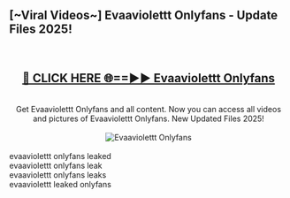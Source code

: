 <h2>[~Viral Videos~] Evaaviolettt Onlyfans - Update Files 2025!</h2>
<br>
<div align="center">
<h2><a href="https://betterlinks.top/A2PfLJ" rel="nofollow">🔴 CLICK HERE 🌐==►► Evaaviolettt Onlyfans</a></h2>
<br>
Get Evaaviolettt Onlyfans and all content. Now you can access all videos and pictures of Evaaviolettt Onlyfans. New Updated Files 2025!
<br>
<br>
<a href="https://betterlinks.top/A2PfLJ" rel="nofollow" data-target="animated-image.originalLink"><img src="https://i.ibb.co.com/WyWwxjT/player-gif2.gif" alt="Evaaviolettt Onlyfans" style="max-width: 100%; display: inline-block;" data-target="animated-image.originalImage"></a>
</div>
<br>
evaaviolettt onlyfans leaked<br>
evaaviolettt onlyfans leak<br>
evaaviolettt onlyfans leaks<br>
evaaviolettt leaked onlyfans